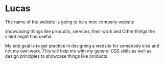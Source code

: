 # Lucas
The name of the website is going to be a moc company website

showcasing things like products, services, their work and Other things the client might find useful

My end goal is to get practice in designing a website for somebody else and not my own work. This will help me with my general CSS skills as well as design principles to showcase things like products
